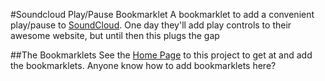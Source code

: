 #Soundcloud Play/Pause Bookmarklet
A bookmarklet to add a convenient play/pause to [SoundCloud](http://soundcloud.com). One day they'll add play controls to their awesome website, but until then this plugs the gap

##The Bookmarklets
See the [Home Page](http://www.dave-smith.info/soundcloud-playpause-bookmarklet/1/) to this project to get at and add the bookmarklets. Anyone know how to add bookmarklets here?
